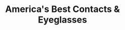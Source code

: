 ---
title: "America's Best Contacts & Eyeglasses"
url: /liverpool/americas-best-contacts-and-eyeglasses/
shop: optician
---
